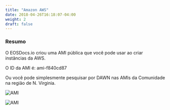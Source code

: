 ```yaml
---
title: "Amazon AWS"
date: 2018-04-26T16:18:07-04:00
weight: 2
draft: false
---
```


### Resumo

O EOSDocs.io criou uma AMI pública que você pode usar ao criar instâncias da AWS. 

O ID da AMI é: ami-f840cd87

Ou você pode simplesmente pesquisar por DAWN nas AMIs da Comunidade na região de N. Virginia.

![AMI](images/Launch.png)

![AMI](images/AMI.png)
